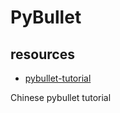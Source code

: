 # PyBullet

## resources

- [pybullet-tutorial](https://github.com/mushroom-x/pybullet-tutorial)

Chinese pybullet tutorial